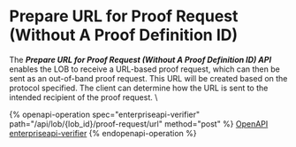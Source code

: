# Prepare URL for Proof Request (Without A Proof Definition ID)

The _**Prepare URL for Proof Request (Without A Proof Definition ID) API**_ enables the LOB to receive a URL-based proof request, which can then be sent as an out-of-band proof request. This URL will be created based on the protocol specified. The client can determine how the URL is sent to the intended recipient of the proof request. \


{% openapi-operation spec="enterpriseapi-verifier" path="/api/lob/{lob_id}/proof-request/url" method="post" %}
[OpenAPI enterpriseapi-verifier](https://gitbook-x-prod-openapi.4401d86825a13bf607936cc3a9f3897a.r2.cloudflarestorage.com/raw/331b7c3100ddd55448b1badaba450b08f53a172d4f1d9ebc1b13438fec9fe950.txt?X-Amz-Algorithm=AWS4-HMAC-SHA256&X-Amz-Content-Sha256=UNSIGNED-PAYLOAD&X-Amz-Credential=dce48141f43c0191a2ad043a6888781c%2F20250703%2Fauto%2Fs3%2Faws4_request&X-Amz-Date=20250703T134428Z&X-Amz-Expires=172800&X-Amz-Signature=b8f46165757a3d4a2addfbe635a680bbf3ac50ab77c82bff9989b6d0937ba77f&X-Amz-SignedHeaders=host&x-amz-checksum-mode=ENABLED&x-id=GetObject)
{% endopenapi-operation %}
